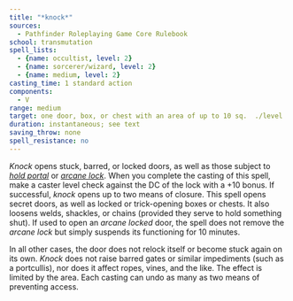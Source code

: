 ```yaml
---
title: "*knock*"
sources:
  - Pathfinder Roleplaying Game Core Rulebook
school: transmutation
spell_lists:
  - {name: occultist, level: 2}
  - {name: sorcerer/wizard, level: 2}
  - {name: medium, level: 2}
casting_time: 1 standard action
components:
  - V
range: medium
target: one door, box, or chest with an area of up to 10 sq.  ./level
duration: instantaneous; see text
saving_throw: none
spell_resistance: no
---
```


*Knock* opens stuck, barred, or locked doors, as well as those subject to [*hold portal*](/spells/hold-portal/) or [*arcane lock*](/spells/arcane-lock/). When you complete the casting of this spell, make a caster level check against the DC of the lock with a +10 bonus. If successful, *knock* opens up to two means of closure. This spell opens secret doors, as well as locked or trick-opening boxes or chests. It also loosens welds, shackles, or chains (provided they serve to hold something shut). If used to open an *arcane locked* door, the spell does not remove the *arcane lock* but simply suspends its functioning for 10 minutes.

In all other cases, the door does not relock itself or become stuck again on its own. *Knock* does not raise barred gates or similar impediments (such as a portcullis), nor does it affect ropes, vines, and the like. The effect is limited by the area. Each casting can undo as many as two means of preventing access.

